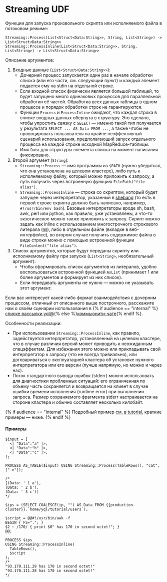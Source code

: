 # Streaming UDF

Функции для запуска произвольного скрипта или исполняемого файла в потоковом режиме:
``` yql
Streaming::Process(List<Struct<Data:String>>, String, List<String>) -> List<Struct<Data:String>>
Streaming::ProcessInline(List<Struct<Data:String>>, String, List<String>) -> List<Struct<Data:String>>
```
Описание аргументов:

1. Входные данные (`List<Struct<Data:String>>`):
    * Дочерний процесс запускается один раз в начале обработки списка (или его части, см. следующий пункт) и каждый элемент подается ему на stdin на отдельной строке.
    * Если входной список физически является большой таблицей, то будет запущено много одинаковых процессов для параллельной обработки её частей. Обработка всех данных таблицы в одном процессе и порядок обработки строк не гарантируются.
    * Функции `Process` и `ProcessInline` ожидают, что каждая строка в списке входных данных обернута в структуру. Это сделано, чтобы упростить связку с `SELECT` — именно такой тип получается у результата `SELECT ... AS Data FROM ...`, а также чтобы не провоцировать пользователя на крайне неэффективный сценарий использования, предполагающий запуск отдельного процесса на каждой строке исходной MapReduce-таблицы.
    * Имя `Data` для структуры элемента списка на момент написания фиксировано.
2. Второй аргумент (`String`):
    * `Streaming::Process` — имя программы из `$PATH` (нужно убедиться, что она установлена на целевом кластере), либо путь к исполняемому файлу, который можно приложить к запросу, а путь получить через встроенную функцию `FilePath("file alias")`.
    * `Streaming::ProcessInline` — строка со скриптом, который будет запущен через интерпретатор, указанный в [shebang](https://en.wikipedia.org/wiki/Shebang_(Unix)) (то есть в первой строке скрипта должно быть написано, например, `#!/usr/bin/env bash`). Базовые интерпретаторы вроде sh, bash, awk, perl или python, как правило, уже установлены, а что-то экзотическое можно также приложить к запросу. Скрипт можно задать как inline с использованием многострочного строкового литерала (`@@`), либо в отдельном файле (вкладке в веб-интерфейсе), во втором случае получить содержимое файла в виде строки можно с помощью встроенной функции `FileContent("file alias")`.
3. Список аргументов, которые будут переданы скрипту или исполняемому файлу при запуске (`List<String>`, необязательный аргумент):
    * Чтобы сформировать список аргументов из литералов, удобно воспользоваться встроенной функцией `AsList` (принимает 1 или более аргументов и формирует из них список).
    * Если передавать аргументы не нужно — можно не указывать этот аргумент.

Если вас интересует какой-либо формат взаимодействия с дочерним процессом, отличный от описанного выше построчного, расскажите нам о своём сценарии использования в {% if audience == "internal" %}[списке рассылки yql@]({{ml-link}}/lists/yql){% else %}[коммьюнити-чате]({{community-tg}}){% endif %}.

Особенности реализации:

* При использовании `Streaming::ProcessInline`, как правило, задействуется интерпретатор, установленный на целевом кластере, что в случае различия версий может приводить к неожиданным спецэффектам. Для избежания этого можно или прикладывать свой интерпретатор к запросу (что не всегда тривиально), или договариваться с эксплуатацией кластера об установке нужного интерпретатора или его версии (лучше напрямую, но можно и через нас).
* Поток стандартного вывода ошибок (stderr) можно использовать для диагностики проблемных ситуаций: его ограниченная по объему часть сохраняется и возвращается на клиент в случае ошибки времени исполнения (runtime error) при выполнении запроса. Размер сохраняемого фрагмента stderr настраивается на стороне кластера и обычно составляет несколько килобайт.

{% if audience == "internal" %}
Подробный пример [см. в tutorial]({{yql.link}}/Tutorial/yt_23_Embedded_streaming), краткие примеры — ниже.
{% endif %}

#### Примеры

``` yql
$input = [
  <| "Data":"a" |>,
  <| "Data":"b" |>,
  <| "Data":"c" |>,
];

PROCESS AS_TABLE($input) USING Streaming::Process(TableRows(), "cat", ["-n"]);

/*
[(Data: ' 1 a'),
(Data: ' 2 b'),
(Data: ' 3 c')]
*/
```

``` yql
$ips = (SELECT COALESCE(ip, "") AS Data FROM {{production-cluster}}.`home/yql/tutorial/users`);

$script = @@#!/usr/bin/awk -f
BEGIN { FS="."; }
$2 ~ /170/ { print $0" has 170 in second octet!"; }
@@;

PROCESS $ips
USING Streaming::ProcessInline(
  TableRows(),
  $script
);
/*
"93.170.111.29 has 170 in second octet!"
"93.170.111.28 has 170 in second octet!"
*/
```
